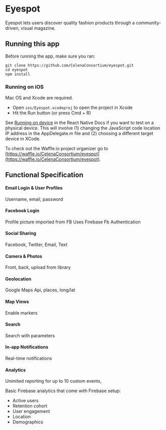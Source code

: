 # Eyespot

Eyespot lets users discover quality fashion products through a community-driven, visual magazine.

## Running this app

Before running the app, make sure you ran:

    git clone https://github.com/CelenaConsortium/eyespot.git
    cd eyespot
    npm install

### Running on iOS

Mac OS and Xcode are required.

- Open `ios/Eyespot.xcodeproj` to open the project in Xcode
- Hit the Run button (or press Cmd + R)

See [Running on device](https://facebook.github.io/react-native/docs/running-on-device-ios.html) in the React Native Docs if you want to test on a physical device. This will involve (1) changing the JavaScript code location IP address in the AppDelegate.m file and (2) choosing a different target device in XCode.

To check out the Waffle.io project organizer go to [https://waffle.io/CelenaConsortium/eyespot](https://waffle.io/CelenaConsortium/eyespot).

## Functional Specification
						
#### Email Login & User Profiles
Username, email, password
						
#### Facebook Login
Profile picture imported from FB
Uses Firebase Fb Authentication
						
#### Social Sharing
Facebook, Twitter, Email, Text
						
#### Camera & Photos
Front, back, upload from library
						
#### Geolocation
Google Maps Api, places, long/lat
						
#### Map Views
Enable markers
						
#### Search
Search with parameters
					
#### In-app Notifications
Real-time notifications			
	
#### Analytics		
Unimited reporting for up to 10 custom events,

Basic Firebase analytics that come with Firebase setup:
* Active users
* Retention cohort
* User engagement
* Location
* Demographics
